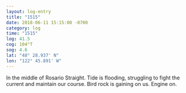 ```yaml
---
layout: log-entry
title: "1515"
date: 2018-06-11 15:15:00 -0700
category: log
time: "1515"
log: 41.5
cog: 104°T
sog: 4.6
lat: "48° 28.937' N"
lon: "122° 45.891' W"
---
```


In the middle of Rosario Straight. Tide is flooding, struggling to fight the current and maintain our course. Bird rock is gaining on us. Engine on.